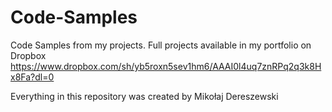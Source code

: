 # Code-Samples
Code Samples from my projects. Full projects available in my portfolio on Dropbox
https://www.dropbox.com/sh/yb5roxn5sev1hm6/AAAI0l4uq7znRPq2q3k8Hx8Fa?dl=0

Everything in this repository was created by Mikołaj Dereszewski
